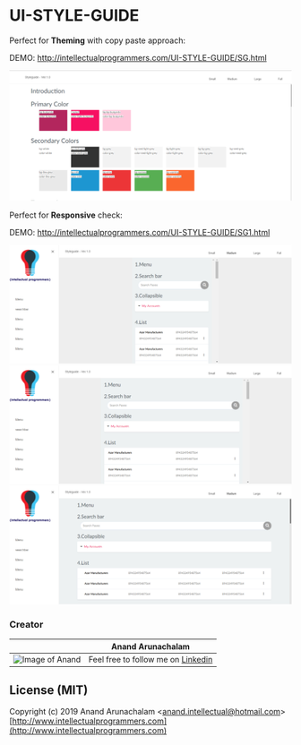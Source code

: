 # UI-STYLE-GUIDE

Perfect for **Theming** with copy paste approach:

DEMO:
http://intellectualprogrammers.com/UI-STYLE-GUIDE/SG.html

![npm version](https://github.com/anandarunachalam/UI-STYLE-GUIDE/blob/master/style_guide.png)

Perfect for **Responsive** check:

DEMO:
http://intellectualprogrammers.com/UI-STYLE-GUIDE/SG1.html

![npm version](https://raw.githubusercontent.com/anandarunachalam/UI-STYLE-GUIDE/master/images/responsive-small.png)
![npm version](https://raw.githubusercontent.com/anandarunachalam/UI-STYLE-GUIDE/master/images/responsive-medium.png)
![npm version](https://raw.githubusercontent.com/anandarunachalam/UI-STYLE-GUIDE/master/images/responsive-large.png)

### Creator
|               | Anand Arunachalam          |
| ------------- | ------------- |
| ![Image of Anand](http://www.intellectualprogrammers.com/wp-content/uploads/2019/09/10931475_839867822721869_6280826949299568145_o-e1568558212130.jpg) | Feel free to follow me on [Linkedin](https://www.linkedin.com/in/anandarunachalam)   

## License (MIT)

Copyright (c) 2019 Anand Arunachalam <[anand.intellectual@hotmail.com](mailto:anand.intellectual@hotmail.com)>
[http://www.intellectualprogrammers.com](http://www.intellectualprogrammers.com)





